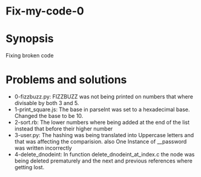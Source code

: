 # Fix-my-code-0
# Synopsis
Fixing broken code

# Problems and solutions

+ 0-fizzbuzz.py: FIZZBUZZ was not being printed on numbers that where divisable by
both 3 and 5.
+ 1-print_square.js: The base in parseInt was set to a hexadecimal base. Changed the base to be 10.
+ 2-sort.rb: The lower numbers where being added at the end of the list instead that before their higher number
+ 3-user.py: The hashing was being translated into Uppercase letters and that was affecting the comparision. also One Instance of __password was written incorrectly
+ 4-delete_dnodeint: In function delete_dnodeint_at_index.c the node was being deleted prematurely and the next and previous references where getting lost.
